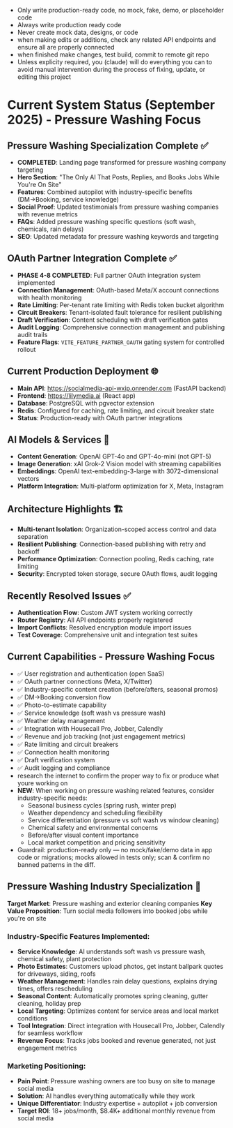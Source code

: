 - Only write production-ready code, no mock, fake, demo, or placeholder code
- Always write production ready code
- Never create mock data, designs, or code
- when making edits or additions, check any related API endpoints and ensure all are properly connected
- when finished make changes, test build, commit to remote git repo
- Unless explicity required, you (claude) will do everything you can to avoid manual intervention during the process of fixing, update, or editing this project

# Current System Status (September 2025) - Pressure Washing Focus

## Pressure Washing Specialization Complete ✅
- **COMPLETED**: Landing page transformed for pressure washing company targeting
- **Hero Section**: "The Only AI That Posts, Replies, and Books Jobs While You're On Site"
- **Features**: Combined autopilot with industry-specific benefits (DM→Booking, service knowledge)
- **Social Proof**: Updated testimonials from pressure washing companies with revenue metrics
- **FAQs**: Added pressure washing specific questions (soft wash, chemicals, rain delays)
- **SEO**: Updated metadata for pressure washing keywords and targeting

## OAuth Partner Integration Complete ✅
- **PHASE 4-8 COMPLETED**: Full partner OAuth integration system implemented
- **Connection Management**: OAuth-based Meta/X account connections with health monitoring
- **Rate Limiting**: Per-tenant rate limiting with Redis token bucket algorithm
- **Circuit Breakers**: Tenant-isolated fault tolerance for resilient publishing
- **Draft Verification**: Content scheduling with draft verification gates
- **Audit Logging**: Comprehensive connection management and publishing audit trails
- **Feature Flags**: `VITE_FEATURE_PARTNER_OAUTH` gating system for controlled rollout

## Current Production Deployment 🌐
- **Main API**: https://socialmedia-api-wxip.onrender.com (FastAPI backend)
- **Frontend**: https://lilymedia.ai (React app)
- **Database**: PostgreSQL with pgvector extension
- **Redis**: Configured for caching, rate limiting, and circuit breaker state
- **Status**: Production-ready with OAuth partner integrations

## AI Models & Services 🤖
- **Content Generation**: OpenAI GPT-4o and GPT-4o-mini (not GPT-5)
- **Image Generation**: xAI Grok-2 Vision model with streaming capabilities
- **Embeddings**: OpenAI text-embedding-3-large with 3072-dimensional vectors
- **Platform Integration**: Multi-platform optimization for X, Meta, Instagram

## Architecture Highlights 🏗️
- **Multi-tenant Isolation**: Organization-scoped access control and data separation
- **Resilient Publishing**: Connection-based publishing with retry and backoff
- **Performance Optimization**: Connection pooling, Redis caching, rate limiting
- **Security**: Encrypted token storage, secure OAuth flows, audit logging

## Recently Resolved Issues ✅
- **Authentication Flow**: Custom JWT system working correctly
- **Router Registry**: All API endpoints properly registered
- **Import Conflicts**: Resolved encryption module import issues
- **Test Coverage**: Comprehensive unit and integration test suites

## Current Capabilities - Pressure Washing Focus
- ✅ User registration and authentication (open SaaS)
- ✅ OAuth partner connections (Meta, X/Twitter)
- ✅ Industry-specific content creation (before/afters, seasonal promos)
- ✅ DM→Booking conversion flow
- ✅ Photo-to-estimate capability
- ✅ Service knowledge (soft wash vs pressure wash)
- ✅ Weather delay management
- ✅ Integration with Housecall Pro, Jobber, Calendly
- ✅ Revenue and job tracking (not just engagement metrics)
- ✅ Rate limiting and circuit breakers
- ✅ Connection health monitoring
- ✅ Draft verification system
- ✅ Audit logging and compliance
- research the internet to confirm the proper way to fix or produce what youre working on
- **NEW**: When working on pressure washing related features, consider industry-specific needs:
  - Seasonal business cycles (spring rush, winter prep)
  - Weather dependency and scheduling flexibility  
  - Service differentiation (pressure vs soft wash vs window cleaning)
  - Chemical safety and environmental concerns
  - Before/after visual content importance
  - Local market competition and pricing sensitivity
- Guardrail: production-ready only — no mock/fake/demo data in app code or migrations; mocks allowed in tests only; scan & confirm no banned patterns in the diff.

## Pressure Washing Industry Specialization 🚿

**Target Market**: Pressure washing and exterior cleaning companies
**Key Value Proposition**: Turn social media followers into booked jobs while you're on site

### Industry-Specific Features Implemented:
- **Service Knowledge**: AI understands soft wash vs pressure wash, chemical safety, plant protection
- **Photo Estimates**: Customers upload photos, get instant ballpark quotes for driveways, siding, roofs
- **Weather Management**: Handles rain delay questions, explains drying times, offers rescheduling
- **Seasonal Content**: Automatically promotes spring cleaning, gutter cleaning, holiday prep
- **Local Targeting**: Optimizes content for service areas and local market conditions
- **Tool Integration**: Direct integration with Housecall Pro, Jobber, Calendly for seamless workflow
- **Revenue Focus**: Tracks jobs booked and revenue generated, not just engagement metrics

### Marketing Positioning:
- **Pain Point**: Pressure washing owners are too busy on site to manage social media
- **Solution**: AI handles everything automatically while they work
- **Unique Differentiator**: Industry expertise + autopilot + job conversion
- **Target ROI**: 18+ jobs/month, $8.4K+ additional monthly revenue from social media